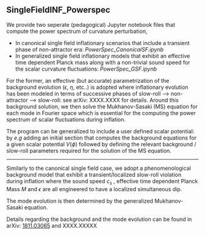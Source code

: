 ## SingleFieldINF_Powerspec

We provide two seperate (pedagogical) Jupyter notebook files that compute the power spectrum of curvature perturbation,

- In canonical single field inflationary scenarios that include a transient phase of non-attractor era: *PowerSpec_CanonicalSF.ipynb*
- In generalized single field inflationary models that exhibit an effective time dependent Planck mass along with a non-trivial sound speed for the scalar curvature fluctuations: *PowerSpec_GSF.ipynb*

For the former, an effective (but accurate) parametrization of the background evolution ($\epsilon$, $\eta$, etc..) is adopted where inflationary evolution has been modeled in terms of successive phases of slow-roll --> non-attractor --> slow-roll: see arXiv: XXXX.XXXX for details. Around this background solution, we then solve the Mukhanov-Sasaki (MS) equation for each mode in Fourier space which is essential for the computing the power spectrum of scalar fluctuations during inflation. 

The program can be generalized to include a user defined scalar potential: by *e.g* adding an initial section that computes the background equations for a given scalar potential $V(\phi)$ followed by defining the relevant background / slow-roll parameters required for the solution of the MS equation. 

***

Similarly to the canonical single field case, we adopt a phenomenological background model that exhibit a transient/localized slow-roll violation during inflation where the sound speed $c_s$ , effective time dependent Planck Mass $M$  and $\epsilon$ are all engineered to have a localized simultaneous dip.

The mode evolution is then determined by the generalized Mukhanov-Sasaki equation.

Details regarding the background and the mode evolution can be found in arXiv: [1811.03065](https://arxiv.org/abs/1811.03065) and XXXX.XXXXX 
